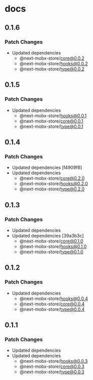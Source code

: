 # docs

## 0.1.6

### Patch Changes

- Updated dependencies
  - @next-mobx-store/core@0.0.2
  - @next-mobx-store/hooks@0.0.2
  - @next-mobx-store/type@0.0.2

## 0.1.5

### Patch Changes

- Updated dependencies
  - @next-mobx-store/hooks@0.0.1
  - @next-mobx-store/core@0.0.1
  - @next-mobx-store/type@0.0.1

## 0.1.4

### Patch Changes

- Updated dependencies [f4909f6]
- Updated dependencies
  - @next-mobx-store/core@0.2.0
  - @next-mobx-store/hooks@0.2.0
  - @next-mobx-store/type@0.2.0

## 0.1.3

### Patch Changes

- Updated dependencies
- Updated dependencies [39a3b3c]
  - @next-mobx-store/core@0.1.0
  - @next-mobx-store/hooks@0.1.0
  - @next-mobx-store/type@0.1.0

## 0.1.2

### Patch Changes

- Updated dependencies
  - @next-mobx-store/hooks@0.0.4
  - @next-mobx-store/core@0.0.4
  - @next-mobx-store/type@0.0.4

## 0.1.1

### Patch Changes

- Updated dependencies
- Updated dependencies
  - @next-mobx-store/hooks@0.0.3
  - @next-mobx-store/core@0.0.3
  - @next-mobx-store/type@0.0.3
